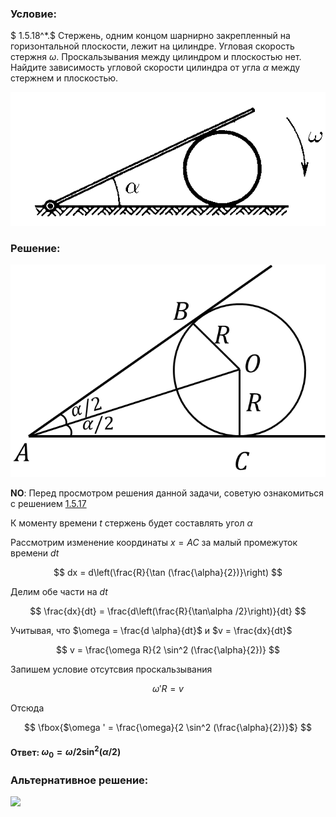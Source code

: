 ###  Условие:

$ 1.5.18^*.$ Стержень, одним концом шарнирно закрепленный на горизонтальной плоскости, лежит на цилиндре. Угловая скорость стержня $\omega$. Проскальзывания между цилиндром и плоскостью нет. Найдите зависимость угловой скорости цилиндра от угла $\alpha$ между стержнем и плоскостью.

![ К задаче $1.5.18$ |571x242, 42%](../../img/1.5.18/statement.png)

###  Решение:

![ Цилиндр, вписанный в угол $\alpha$ |685x462, 42%](../../img/1.5.18/draw.png)

__NO__: Перед просмотром решения данной задачи, советую ознакомиться с решением [1.5.17](../1.5.17)

К моменту времени $t$ стержень будет составлять угол $\alpha$

Рассмотрим изменение координаты $x = AC$ за малый промежуток времени $dt$

$$
dx = d\left(\frac{R}{\tan (\frac{\alpha}{2})}\right)
$$

Делим обе части на $dt$

$$
\frac{dx}{dt} = \frac{d\left(\frac{R}{\tan\alpha /2}\right)}{dt}
$$

Учитывая, что $\omega = \frac{d \alpha}{dt}$ и $v = \frac{dx}{dt}$

$$
v = \frac{\omega R}{2 \sin^2 (\frac{\alpha}{2})}
$$

Запишем условие отсутсвия проскальзывания

$$
\omega ' R = v
$$

Отсюда

$$
\fbox{$\omega ' = \frac{\omega}{2 \sin^2 (\frac{\alpha}{2})}$}
$$

#### Ответ: $\omega_0 = \omega /2 \sin^2 (\alpha /2)$

###  Альтернативное решение:

![](https://www.youtube.com/embed/Nq3q7h6CZrs)